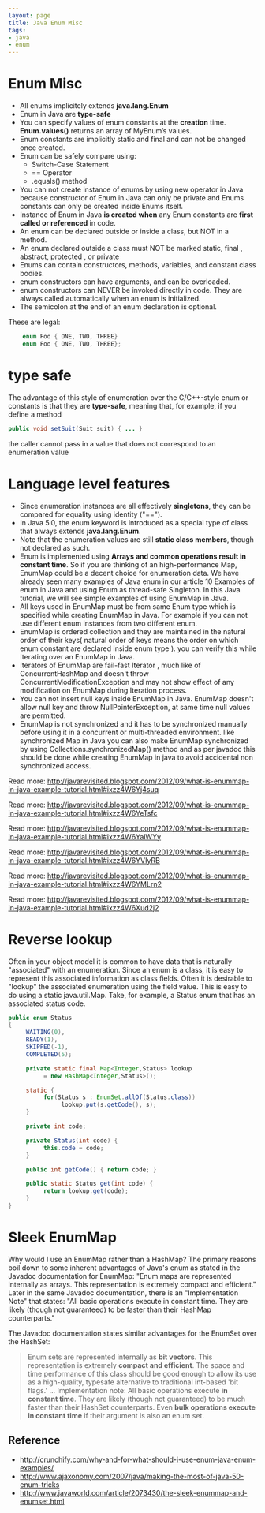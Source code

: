 ```yaml
---
layout: page
title: Java Enum Misc
tags:
- java
- enum
---
```

# Enum Misc

- All enums implicitely extends **java.lang.Enum**
- Enum in Java are **type-safe**
- You can specify values of enum constants at the **creation** time. **Enum.values()** returns an array of MyEnum’s values.
- Enum constants are implicitly static and final and can not be changed once created.
- Enum can be safely compare using:
   - Switch-Case Statement
   - == Operator
   - .equals() method
- You can not create instance of enums by using new operator in Java because constructor of Enum in Java can only be private and Enums constants can only be created inside Enums itself.
- Instance of Enum in Java **is created when** any Enum constants are **first called or referenced** in code.
- An enum can be declared outside or inside a class, but NOT in a method.
- An enum declared outside a class must NOT be marked static, final , abstract, protected , or private
- Enums can contain constructors, methods, variables, and constant class bodies.
- enum constructors can have arguments, and can be overloaded.
- enum constructors can NEVER be invoked directly in code. They are always called automatically when an enum is initialized.
- The semicolon at the end of an enum declaration is optional.

These are legal:
```java
    enum Foo { ONE, TWO, THREE}
    enum Foo { ONE, TWO, THREE};
```

# type safe
The advantage of this style of enumeration over the C/C++-style enum or constants is that they are **type-safe**, meaning that, for example, if you define a method
```java
public void setSuit(Suit suit) { ... }
```
the caller cannot pass in a value that does not correspond to an enumeration value

# Language level features
- Since enumeration instances are all effectively **singletons**, they can be compared for equality using identity ("==").
- In Java 5.0, the enum keyword is introduced as a special type of class that always extends **java.lang.Enum**.
- Note that the enumeration values are still **static class members**, though not declared as such.
- Enum is implemented using **Arrays and common operations result in constant time**. So if you are thinking of an high-performance Map, EnumMap could be a decent choice for enumeration data. We have already seen many examples of Java enum in our article 10 Examples of enum in Java  and using Enum as thread-safe Singleton. In this Java tutorial, we will see simple examples of using EnumMap in Java. 
- All keys used in EnumMap must be  from same Enum type which is specified while creating EnumMap in Java. For example if you can not use different enum instances from two different enum.
- EnumMap is ordered collection and they are maintained in the natural order of their keys( natural order of keys means  the order on which enum constant are declared inside enum type ). you can verify this while Iterating over an EnumMap in Java.
- Iterators of EnumMap are fail-fast Iterator , much like of ConcurrentHashMap and doesn't throw ConcurrentModificationException and may not show effect of any modification on EnumMap during Iteration process.
- You can not insert null keys inside EnumMap in Java.  EnumMap doesn't allow null key and throw NullPointerException, at same time null values are permitted.
- EnumMap is not synchronized and it has to be synchronized manually before using it in a concurrent or multi-threaded environment. like synchronized Map in Java  you can also make EnumMap synchronized by using Collections.synchronizedMap() method and as per javadoc this should be done while creating EnumMap in java to avoid accidental non synchronized access.

Read more: http://javarevisited.blogspot.com/2012/09/what-is-enummap-in-java-example-tutorial.html#ixzz4W6Yj4suq



Read more: http://javarevisited.blogspot.com/2012/09/what-is-enummap-in-java-example-tutorial.html#ixzz4W6YeTsfc



Read more: http://javarevisited.blogspot.com/2012/09/what-is-enummap-in-java-example-tutorial.html#ixzz4W6YalWYy


Read more: http://javarevisited.blogspot.com/2012/09/what-is-enummap-in-java-example-tutorial.html#ixzz4W6YVIyRB



Read more: http://javarevisited.blogspot.com/2012/09/what-is-enummap-in-java-example-tutorial.html#ixzz4W6YMLrn2


Read more: http://javarevisited.blogspot.com/2012/09/what-is-enummap-in-java-example-tutorial.html#ixzz4W6Xud2j2


# Reverse lookup
Often in your object model it is common to have data that is naturally "associated" with an enumeration. Since an enum is a class, it is easy to represent this associated information as class fields. Often it is desirable to "lookup" the associated enumeration using the field value. This is easy to do using a static java.util.Map. Take, for example, a Status enum that has an associated status code.
```java
public enum Status
{
     WAITING(0),
     READY(1),
     SKIPPED(-1),
     COMPLETED(5);

     private static final Map<Integer,Status> lookup
          = new HashMap<Integer,Status>();

     static {
          for(Status s : EnumSet.allOf(Status.class))
               lookup.put(s.getCode(), s);
     }

     private int code;

     private Status(int code) {
          this.code = code;
     }

     public int getCode() { return code; }

     public static Status get(int code) {
          return lookup.get(code);
     }
}
```
# Sleek EnumMap
Why would I use an EnumMap rather than a HashMap?  The primary reasons boil down to some inherent advantages of Java's enum as stated in the Javadoc documentation for EnumMap: "Enum maps are represented internally as arrays. This representation is extremely compact and efficient." Later in the same Javadoc documentation, there is an "Implementation Note" that states: "All basic operations execute in constant time. They are likely (though not guaranteed) to be faster than their HashMap counterparts."

The Javadoc documentation states similar advantages for the EnumSet over the HashSet:

> Enum sets are represented internally as **bit vectors**. This representation is extremely **compact and efficient**. The space and time performance of this class should be good enough to allow its use as a high-quality, typesafe alternative to traditional int-based 'bit flags.'  ... Implementation note: All basic operations execute **in constant time**. They are likely (though not guaranteed) to be much faster than their HashSet counterparts. Even **bulk operations execute in constant time** if their argument is also an enum set.





## Reference
- http://crunchify.com/why-and-for-what-should-i-use-enum-java-enum-examples/
- http://www.ajaxonomy.com/2007/java/making-the-most-of-java-50-enum-tricks
- http://www.javaworld.com/article/2073430/the-sleek-enummap-and-enumset.html
